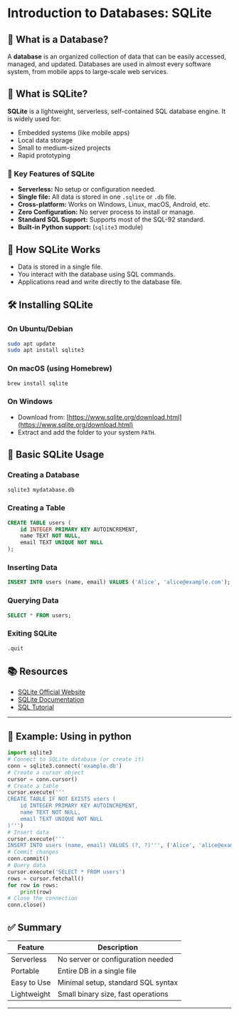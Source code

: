 # Introduction to Databases: SQLite

## 📘 What is a Database?

A **database** is an organized collection of data that can be easily accessed, managed, and updated. Databases are used in almost every software system, from mobile apps to large-scale web services.

## 💾 What is SQLite?

**SQLite** is a lightweight, serverless, self-contained SQL database engine. It is widely used for:

- Embedded systems (like mobile apps)
- Local data storage
- Small to medium-sized projects
- Rapid prototyping

### 🔑 Key Features of SQLite

- **Serverless:** No setup or configuration needed.
- **Single file:** All data is stored in one `.sqlite` or `.db` file.
- **Cross-platform:** Works on Windows, Linux, macOS, Android, etc.
- **Zero Configuration:** No server process to install or manage.
- **Standard SQL Support:** Supports most of the SQL-92 standard.
- **Built-in Python support:** (`sqlite3` module)

## 📂 How SQLite Works

- Data is stored in a single file.
- You interact with the database using SQL commands.
- Applications read and write directly to the database file.

## 🛠️ Installing SQLite

### On Ubuntu/Debian

```bash
sudo apt update
sudo apt install sqlite3
```

### On macOS (using Homebrew)

```bash
brew install sqlite
```

### On Windows

- Download from: [https://www.sqlite.org/download.html](https://www.sqlite.org/download.html)
- Extract and add the folder to your system `PATH`.

## 🧪 Basic SQLite Usage

### Creating a Database

```bash
sqlite3 mydatabase.db
```

### Creating a Table

```sql
CREATE TABLE users (
    id INTEGER PRIMARY KEY AUTOINCREMENT,
    name TEXT NOT NULL,
    email TEXT UNIQUE NOT NULL
);
```

### Inserting Data

```sql
INSERT INTO users (name, email) VALUES ('Alice', 'alice@example.com');
```

### Querying Data

```sql
SELECT * FROM users;
```

### Exiting SQLite

```sql
.quit
```

## 📚 Resources

- [SQLite Official Website](https://sqlite.org/)
- [SQLite Documentation](https://sqlite.org/docs.html)
- [SQL Tutorial](https://www.w3schools.com/sql/)

---

## 📝 Example: Using in python

```python
import sqlite3
# Connect to SQLite database (or create it)
conn = sqlite3.connect('example.db')
# Create a cursor object
cursor = conn.cursor()
# Create a table
cursor.execute('''
CREATE TABLE IF NOT EXISTS users (
    id INTEGER PRIMARY KEY AUTOINCREMENT,
    name TEXT NOT NULL,
    email TEXT UNIQUE NOT NULL
)''')
# Insert data
cursor.execute('''
INSERT INTO users (name, email) VALUES (?, ?)''', ('Alice', 'alice@example.com'))
# Commit changes
conn.commit()
# Query data
cursor.execute('SELECT * FROM users')
rows = cursor.fetchall()
for row in rows:
    print(row)
# Close the connection
conn.close()
```

## ✅ Summary

| Feature     | Description                        |
| ----------- | ---------------------------------- |
| Serverless  | No server or configuration needed  |
| Portable    | Entire DB in a single file         |
| Easy to Use | Minimal setup, standard SQL syntax |
| Lightweight | Small binary size, fast operations |

---
